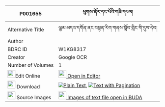 |P001655|ཕུགས་ནོར་དང་པོའི་གཟི་དཔལ། 
| --- | --- 
|Alternative Title |ལྕམ་མདའ་དགོན་ནང་བསྟན་རིག་གནས་སློབ་གླིང་གི་དུས་དེབ།
|Author | 
|BDRC ID | W1KG8317
|Creator | Google OCR
|Number of Volumes| 1
|<img width="25" src="https://img.icons8.com/color/25/000000/edit-property.png">Edit Online| [<img width="25" src="https://avatars.githubusercontent.com/u/45091458?s=200&v=4"> Open in Editor](http://editor.openpecha.org/P001655)
|<img width="25" src="https://img.icons8.com/fluent/48/000000/download-2.png"/>  Download | [![](https://img.icons8.com/color/20/000000/txt.png)Plain Text](https://github.com/Openpecha/P001655/releases/download/v1/puknor_dangpo_i_zi_pal_plain_P001655.zip), [![](https://img.icons8.com/color/20/000000/txt.png)Text with Pagination](https://github.com/Openpecha/P001655/releases/download/v1/puknor_dangpo_i_zi_pal_pages_P001655.zip)
|<img width="25" src="https://img.icons8.com/plasticine/100/000000/pictures-folder.png"/>  Source Images | [<img width="25" src="https://library.bdrc.io/icons/BUDA-small.svg"> Images of text file open in BUDA](https://library.bdrc.io/show/bdr:W1KG8317)